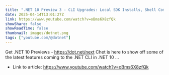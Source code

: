 ```yaml
---
title: ".NET 10 Preview 3 - CLI Upgrades: Local SDK Installs, Shell Completion, Interactive Mode, &amp; More"
date: 2025-04-14T13:01:27Z
link: https://www.youtube.com/watch?v=oBms6X8zfQk
showShare: false
showReadTime: false
thumbnail: images/dotnet.png
tags: ["youtube.com/@dotnet"]
---
```

Get .NET 10 Previews - https://dot.net/next Chet is here to show off some of the latest features coming to the .NET CLI in .NET 10 ...

- Link to article: https://www.youtube.com/watch?v=oBms6X8zfQk